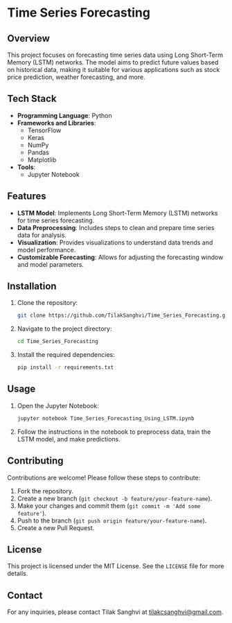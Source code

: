 # Time Series Forecasting

## Overview
This project focuses on forecasting time series data using Long Short-Term Memory (LSTM) networks. The model aims to predict future values based on historical data, making it suitable for various applications such as stock price prediction, weather forecasting, and more.

## Tech Stack
- **Programming Language**: Python
- **Frameworks and Libraries**:
  - TensorFlow
  - Keras
  - NumPy
  - Pandas
  - Matplotlib
- **Tools**:
  - Jupyter Notebook

## Features
- **LSTM Model**: Implements Long Short-Term Memory (LSTM) networks for time series forecasting.
- **Data Preprocessing**: Includes steps to clean and prepare time series data for analysis.
- **Visualization**: Provides visualizations to understand data trends and model performance.
- **Customizable Forecasting**: Allows for adjusting the forecasting window and model parameters.

## Installation
1. Clone the repository:
    ```bash
    git clone https://github.com/TilakSanghvi/Time_Series_Forecasting.git
    ```
2. Navigate to the project directory:
    ```bash
    cd Time_Series_Forecasting
    ```
3. Install the required dependencies:
    ```bash
    pip install -r requirements.txt
    ```

## Usage
1. Open the Jupyter Notebook:
    ```bash
    jupyter notebook Time_Series_Forecasting_Using_LSTM.ipynb
    ```
2. Follow the instructions in the notebook to preprocess data, train the LSTM model, and make predictions.

## Contributing
Contributions are welcome! Please follow these steps to contribute:
1. Fork the repository.
2. Create a new branch (`git checkout -b feature/your-feature-name`).
3. Make your changes and commit them (`git commit -m 'Add some feature'`).
4. Push to the branch (`git push origin feature/your-feature-name`).
5. Create a new Pull Request.

## License
This project is licensed under the MIT License. See the `LICENSE` file for more details.

## Contact
For any inquiries, please contact Tilak Sanghvi at [tilakcsanghvi@gmail.com](mailto:email@example.com).
